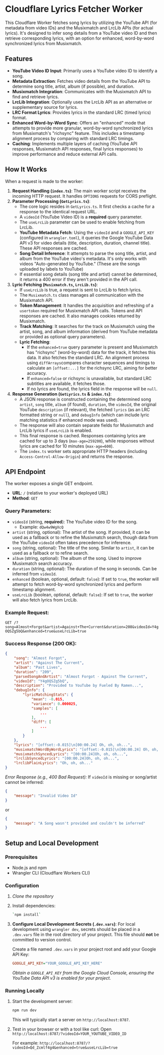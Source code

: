 # Cloudflare Lyrics Fetcher Worker

This Cloudflare Worker fetches song lyrics by utilizing the YouTube API (for metadata from video IDs) and the Musixmatch
and LrcLib APIs (for actual lyrics). It's designed to infer song details from a YouTube video ID and then retrieve
corresponding lyrics, with an option for enhanced, word-by-word synchronized lyrics from Musixmatch.

## Features

* **YouTube Video ID Input**: Primarily uses a YouTube video ID to identify a song.
* **Metadata Extraction**: Fetches video details from the YouTube API to determine song title, artist, album (if
  possible), and duration.
* **Musixmatch Integration**: Communicates with the Musixmatch API to find and retrieve lyrics.
* **LrcLib Integration**: Optionally uses the LrcLib API as an alternative or supplementary source for lyrics.
* **LRC Format Lyrics**: Provides lyrics in the standard LRC (timed lyrics) format.
* **Enhanced Word-by-Word Sync**: Offers an "enhanced" mode that attempts to provide more granular, word-by-word
  synchronized lyrics from Musixmatch's "richsync" feature. This includes a timestamp alignment process by comparing
  with standard LRC timings.
* **Caching**: Implements multiple layers of caching (YouTube API responses, Musixmatch API responses, final lyrics
  responses) to improve performance and reduce external API calls.

## How It Works

When a request is made to the worker:

1. **Request Handling (`index.ts`)**: The main worker script receives the incoming HTTP request. It handles `OPTIONS`
   requests for CORS preflight.
2. **Parameter Processing (`GetLyrics.ts`)**:
    * The core logic resides in `GetLyrics.ts`. It first checks a cache for a response to the identical request URL.
    * A `videoId` (YouTube Video ID) is a **required** query parameter.
    * The `useLrcLib` parameter can be used to enable fetching from LrcLib.
    * **YouTube Metadata Fetch**: Using the `videoId` and a `GOOGLE_API_KEY` (configured in `wrangler.toml`), it queries
      the Google YouTube Data API v3 for video details (title, description, duration, channel title). These API
      responses are cached.
    * **Song Detail Inference**: It attempts to parse the song title, artist, and album from the YouTube video's
      metadata. It's only works with videos "Auto-generated by YouTube." (These are the songs uploaded by labels to
      YouTube)
    * If essential song details (song title and artist) cannot be determined, it returns a 400 error if they aren't
      provided in the API call.
3. **Lyric Fetching (`Musixmatch.ts`, `LrcLib.ts`)**:
    * If `useLrcLib` is true, a request is sent to LrcLib to fetch lyrics.
    * The `Musixmatch.ts` class manages all communication with the Musixmatch API.
    * **Token Management**: It handles the acquisition and refreshing of a `usertoken` required for Musixmatch API
      calls. Tokens and API responses are cached. It also manages cookies returned by Musixmatch.
    * **Track Matching**: It searches for the track on Musixmatch using the artist, song, and album information (derived
      from YouTube metadata or provided as optional query parameters).
    * **Lyric Fetching**:
        * If the `enhanced=true` query parameter is present and Musixmatch has "richsync" (word-by-word) data for the
          track, it fetches this data. It also fetches the standard LRC. An alignment process using `diffArrays`compares
          character sequences and timings to calculate an `[offset:...]` for the richsync LRC, aiming for better
          accuracy.
        * If `enhanced=false` or richsync is unavailable, but standard LRC subtitles are available, it fetches those.
        * If no lyrics are found, the lyrics field in the response will be `null`.
4. **Response Generation (`GetLyrics.ts` & `index.ts`)**:
    * A JSON response is constructed containing the determined song `artist`, `song` title, `album` (if found),
      `duration`, the `videoId`, the original YouTube `description` (if relevant), the fetched `lyrics` (as an LRC
      formatted string or `null`), and `debugInfo` (which can include lyric matching statistics if enhanced mode was
      used).
    * The response will also contain separate fields for Musixmatch and LrcLib lyrics if `useLrcLib` is enabled.
    * This final response is cached. Responses containing lyrics are cached for up to 3 days (`max-age=259200`), while
      responses without lyrics are cached for 10 minutes (`max-age=600`).
    * The `index.ts` worker sets appropriate HTTP headers (including `Access-Control-Allow-Origin`) and returns the
      response.

## API Endpoint

The worker exposes a single GET endpoint.

* **URL**: `/` (relative to your worker's deployed URL)
* **Method**: `GET`

### Query Parameters:

* `videoId` (string, **required**): The YouTube video ID for the song.
    * Example: `dQw4w9WgXcQ`
* `artist` (string, optional): The artist of the song. If provided, it can be used as a fallback or to refine the
  Musixmatch search, though data from the YouTube `videoId` often takes precedence for inference.
* `song` (string, optional): The title of the song. Similar to `artist`, it can be used as a fallback or to refine
  search.
* `album` (string, optional): The album of the song. Used to improve Musixmatch search accuracy.
* `duration` (string, optional): The duration of the song in seconds. Can be inferred from `videoId`.
* `enhanced` (boolean, optional, default: `false`): If set to `true`, the worker will attempt to fetch word-by-word
  synchronized lyrics and perform timestamp alignment.
* `useLrcLib` (boolean, optional, default: `false`): If set to `true`, the worker will also fetch lyrics from LrcLib.

### Example Request:

`GET /?song=Almost+Forgot&artist=Against+The+Current&duration=208&videoId=Y4gOQSZg5bQ&enhanced=true&useLrcLib=true`

### Success Response (200 OK):

```json
{
    "song": "Almost Forgot",
    "artist": "Against The Current",
    "album": "Past Lives",
    "duration": "209",
    "parsedSongAndArtist": "Almost Forgot · Against The Current",
    "videoId": "Y4gOQSZg5bQ",
    "description": "Provided to YouTube by Fueled By Ramen...",
    "debugInfo": {
        "lyricMatchingStats": {
            "mean": -0.015,
            "variance": 0.000025,
            "samples": [
                ...
            ],
            "diff": [
                ...
            ]
        }
    },
    "lyrics": "[offset:-0.015]\n[00:00.24] Oh, oh, oh...",
    "musixmatchWordByWordLyrics": "[offset:-0.015]\n[00:00.24] Oh, oh, oh...",
    "musixmatchSyncedLyrics": "[00:00.24]Oh, oh, oh...",
    "lrclibSyncedLyrics": "[00:00.24]Oh, oh, oh...",
    "lrclibPlainLyrics": "Oh, oh, oh..."
}
```

*Error Response (e.g., 400 Bad Request):*
If `videoId` is missing or song/artist cannot be inferred:

```json
{
    "message": "Invalid Video Id"
}
```

or

```json
{
    "message": "A Song wasn't provided and couldn't be inferred"
}
```

## Setup and Local Development

### Prerequisites

- Node.js and npm
- Wrangler CLI (Cloudflare Workers CLI)

### Configuration

1. *Clone the repository*

2. Install dependencies:

   ```bash
   `npm install`
   ```

3. **Configure Local Development Secrets (`.dev.vars`)**:
   For local development using `wrangler dev`, secrets should be placed in a `.dev.vars` file in the root directory of
   your project. This file should **not** be committed to version control.

   Create a file named `.dev.vars` in your project root and add your Google API Key:

   ```ini
   GOOGLE_API_KEY="YOUR_GOOGLE_API_KEY_HERE"
   ```

   *Obtain a `GOOGLE_API_KEY` from the Google Cloud Console, ensuring the YouTube Data API v3 is enabled for your
   project.*

### Running Locally

1. Start the development server:

   ```bash
   npm run dev
   ```

   This will typically start a server on `http://localhost:8787`.

2. Test in your browser or with a tool like curl:
   Open `http://localhost:8787/?videoId=YOUR_YOUTUBE_VIDEO_ID`

   For example:
   `http://localhost:8787/?videoId=Qd_Zcmlf4g4&enhanced=true&useLrcLib=true`

